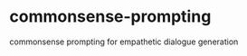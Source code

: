 # commonsense-prompting
commonsense prompting for empathetic dialogue generation

<!-- python test.py -->

